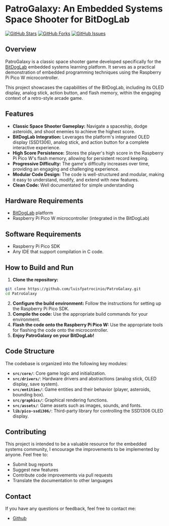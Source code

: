 # PatroGalaxy: An Embedded Systems Space Shooter for BitDogLab

[![GitHub Stars](https://img.shields.io/github/stars/luisfpatrocinio/PatroGalaxy?style=social)](https://github.com/luisfpatrocinio/PatroGalaxy)
[![GitHub Forks](https://img.shields.io/github/forks/luisfpatrocinio/PatroGalaxy?style=social)](https://github.com/luisfpatrocinio/PatroGalaxy)
[![GitHub Issues](https://img.shields.io/github/issues/luisfpatrocinio/PatroGalaxy)](https://github.com/luisfpatrocinio/PatroGalaxy/issues)

## Overview

PatroGalaxy is a classic space shooter game developed specifically for the [BitDogLab](https://github.com/BitDogLab/BitDogLab) embedded systems learning platform. It serves as a practical demonstration of embedded programming techniques using the Raspberry Pi Pico W microcontroller.

This project showcases the capabilities of the BitDogLab, including its OLED display, analog stick, action button, and flash memory, within the engaging context of a retro-style arcade game.

## Features

- **Classic Space Shooter Gameplay:** Navigate a spaceship, dodge asteroids, and shoot enemies to achieve the highest score.
- **BitDogLab Integration:** Leverages the platform's integrated OLED display (SSD1306), analog stick, and action button for a complete interactive experience.
- **High Score Persistence:** Stores the player's high score in the Raspberry Pi Pico W's flash memory, allowing for persistent record keeping.
- **Progressive Difficulty:** The game's difficulty increases over time, providing an engaging and challenging experience.
- **Modular Code Design:** The code is well-structured and modular, making it easy to understand, modify, and extend with new features.
- **Clean Code:** Well documentated for simple understanding

## Hardware Requirements

- [BitDogLab](https://github.com/BitDogLab/BitDogLab) platform
- Raspberry Pi Pico W microcontroller (integrated in the BitDogLab)

## Software Requirements

- Raspberry Pi Pico SDK
- Any IDE that support compilation in C code.

## How to Build and Run

1.  **Clone the repository:**

```bash
git clone https://github.com/luisfpatrocinio/PatroGalaxy.git
cd PatroGalaxy
```

2.  **Configure the build environment:** Follow the instructions for setting up the Raspberry Pi Pico SDK.
3.  **Compile the code:** Use the appropriate build commands for your environment.
4.  **Flash the code onto the Raspberry Pi Pico W:** Use the appropriate tools for flashing the code onto the microcontroller.
5.  **Enjoy PatroGalaxy on your BitDogLab!**

## Code Structure

The codebase is organized into the following key modules:

-   **`src/core/`**: Core game logic and initialization.
-   **`src/drivers/`**: Hardware drivers and abstractions (analog stick, OLED display, save system).
-   **`src/entities/`**: Game entities and their behavior (player, asteroids, bounding box).
-   **`src/graphics/`**: Graphical rendering functions.
-   **`src/assets/`**: Game assets such as images, sounds, and fonts.
-   **`lib/pico-ssd1306/`**: Third-party library for controlling the SSD1306 OLED display.

## Contributing

This project is intended to be a valuable resource for the embedded systems community, I encourage the improvements to be implemented by anyone. Feel free to:

- Submit bug reports
- Suggest new features
- Contribute code improvements via pull requests
- Translate the documentation to other languages

## Contact

If you have any questions or feedback, feel free to contact me:

- [Github](https://github.com/luisfpatrocinio)
